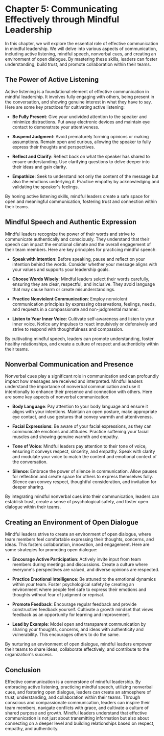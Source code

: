 Chapter 5: Communicating Effectively through Mindful Leadership
===============================================================

In this chapter, we will explore the essential role of effective communication in mindful leadership. We will delve into various aspects of communication, including active listening, mindful speech, nonverbal cues, and creating an environment of open dialogue. By mastering these skills, leaders can foster understanding, build trust, and promote collaboration within their teams.

The Power of Active Listening
-----------------------------

Active listening is a foundational element of effective communication in mindful leadership. It involves fully engaging with others, being present in the conversation, and showing genuine interest in what they have to say. Here are some key practices for cultivating active listening:

* **Be Fully Present**: Give your undivided attention to the speaker and minimize distractions. Put away electronic devices and maintain eye contact to demonstrate your attentiveness.

* **Suspend Judgment**: Avoid prematurely forming opinions or making assumptions. Remain open and curious, allowing the speaker to fully express their thoughts and perspectives.

* **Reflect and Clarify**: Reflect back on what the speaker has shared to ensure understanding. Use clarifying questions to delve deeper into their ideas and gain clarity.

* **Empathize**: Seek to understand not only the content of the message but also the emotions underlying it. Practice empathy by acknowledging and validating the speaker's feelings.

By honing active listening skills, mindful leaders create a safe space for open and meaningful communication, fostering trust and connection within their teams.

Mindful Speech and Authentic Expression
---------------------------------------

Mindful leaders recognize the power of their words and strive to communicate authentically and consciously. They understand that their speech can impact the emotional climate and the overall engagement of their team members. Here are key principles for practicing mindful speech:

* **Speak with Intention**: Before speaking, pause and reflect on your intention behind the words. Consider whether your message aligns with your values and supports your leadership goals.

* **Choose Words Wisely**: Mindful leaders select their words carefully, ensuring they are clear, respectful, and inclusive. They avoid language that may cause harm or create misunderstandings.

* **Practice Nonviolent Communication**: Employ nonviolent communication principles by expressing observations, feelings, needs, and requests in a compassionate and non-judgmental manner.

* **Listen to Your Inner Voice**: Cultivate self-awareness and listen to your inner voice. Notice any impulses to react impulsively or defensively and strive to respond with thoughtfulness and compassion.

By cultivating mindful speech, leaders can promote understanding, foster healthy relationships, and create a culture of respect and authenticity within their teams.

Nonverbal Communication and Presence
------------------------------------

Nonverbal cues play a significant role in communication and can profoundly impact how messages are received and interpreted. Mindful leaders understand the importance of nonverbal communication and use it intentionally to enhance their presence and connection with others. Here are some key aspects of nonverbal communication:

* **Body Language**: Pay attention to your body language and ensure it aligns with your intentions. Maintain an open posture, make appropriate eye contact, and use gestures that convey warmth and attentiveness.

* **Facial Expressions**: Be aware of your facial expressions, as they can communicate emotions and attitudes. Practice softening your facial muscles and showing genuine warmth and empathy.

* **Tone of Voice**: Mindful leaders pay attention to their tone of voice, ensuring it conveys respect, sincerity, and empathy. Speak with clarity and modulate your voice to match the content and emotional context of the conversation.

* **Silence**: Embrace the power of silence in communication. Allow pauses for reflection and create space for others to express themselves fully. Silence can convey respect, thoughtful consideration, and invitation for deeper sharing.

By integrating mindful nonverbal cues into their communication, leaders can establish trust, create a sense of psychological safety, and foster open dialogue within their teams.

Creating an Environment of Open Dialogue
----------------------------------------

Mindful leaders strive to create an environment of open dialogue, where team members feel comfortable expressing their thoughts, concerns, and ideas. This fosters collaboration, innovation, and engagement. Here are some strategies for promoting open dialogue:

* **Encourage Active Participation**: Actively invite input from team members during meetings and discussions. Create a culture where everyone's perspectives are valued, and diverse opinions are respected.

* **Practice Emotional Intelligence**: Be attuned to the emotional dynamics within your team. Foster psychological safety by creating an environment where people feel safe to express their emotions and thoughts without fear of judgment or reprisal.

* **Promote Feedback**: Encourage regular feedback and provide constructive feedback yourself. Cultivate a growth mindset that views feedback as an opportunity for learning and improvement.

* **Lead by Example**: Model open and transparent communication by sharing your thoughts, concerns, and ideas with authenticity and vulnerability. This encourages others to do the same.

By nurturing an environment of open dialogue, mindful leaders empower their teams to share ideas, collaborate effectively, and contribute to the organization's success.

Conclusion
----------

Effective communication is a cornerstone of mindful leadership. By embracing active listening, practicing mindful speech, utilizing nonverbal cues, and fostering open dialogue, leaders can create an atmosphere of trust, understanding, and collaboration within their teams. Through conscious and compassionate communication, leaders can inspire their team members, navigate conflicts with grace, and cultivate a culture of shared purpose and growth. Mindful leaders understand that effective communication is not just about transmitting information but also about connecting on a deeper level and building relationships based on respect, empathy, and authenticity.
